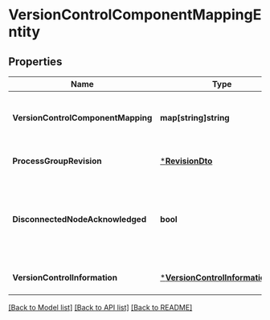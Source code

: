 # VersionControlComponentMappingEntity

## Properties
Name | Type | Description | Notes
------------ | ------------- | ------------- | -------------
**VersionControlComponentMapping** | **map[string]string** | The mapping of Versioned Component Identifiers to instance ID&#39;s | [optional] [default to null]
**ProcessGroupRevision** | [***RevisionDto**](RevisionDTO.md) | The revision of the Process Group | [optional] [default to null]
**DisconnectedNodeAcknowledged** | **bool** | Acknowledges that this node is disconnected to allow for mutable requests to proceed. | [optional] [default to null]
**VersionControlInformation** | [***VersionControlInformationDto**](VersionControlInformationDTO.md) | The Version Control information | [optional] [default to null]

[[Back to Model list]](../README.md#documentation-for-models) [[Back to API list]](../README.md#documentation-for-api-endpoints) [[Back to README]](../README.md)


